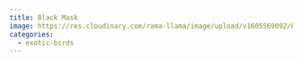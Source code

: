```yaml
---
title: Black Mask
image: https://res.cloudinary.com/rama-llama/image/upload/v1605569092/Black_Mask_sbd5s5.jpg
categories:
  - exotic-birds
---
```

